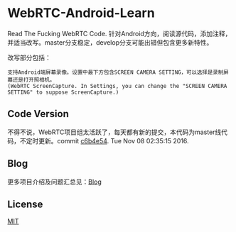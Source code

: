 # WebRTC-Android-Learn

Read The Fucking WebRTC Code. 针对Android方向，阅读源代码，添加注释，并适当改写。master分支稳定，develop分支可能出错但包含更多新特性。

改写部分包括：

    支持Android端屏幕录像。设置中最下方包含SCREEN CAMERA SETTING，可以选择是录制屏幕还是打开照相机。
    (WebRTC ScreenCapture. In Settings, you can change the "SCREEN CAMERA SETTING" to suppose ScreenCapture.)

## Code Version

不得不说，WebRTC项目组太活跃了，每天都有新的提交，本代码为master线代码，不定时更新。commit [c6b4e54](https://chromium.googlesource.com/external/webrtc/+/c6b4e547a89b0628f80e057d27fc2fb89d651f3f). Tue Nov 08 02:35:15 2016.

## Blog

更多项目介绍及问题汇总见：[Blog](http://renyuzhuo.cn/rwebrtc)

## License

[MIT](http://renyuzhuo.cn/#/issues/37)

